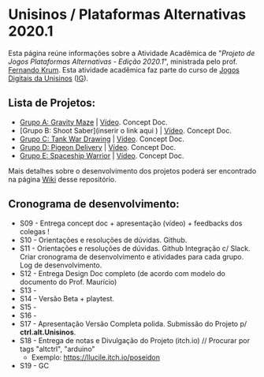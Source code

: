 # Unisinos / Plataformas Alternativas 2020.1

Esta página reúne informações sobre a Atividade Acadêmica de "_Projeto de Jogos Plataformas Alternativas - Edição 2020.1_", ministrada pelo prof. [Fernando Krum](http://www.ferkrum.com). 
Esta atividade acadêmica faz parte do curso de [Jogos Digitais da Unisinos](https://www.unisinos.br/vestibular/curso/jogos-digitais/porto-alegre) ([IG](https://www.instagram.com/jogosdigitaisunisinos/)). 


## Lista de Projetos:
* [Grupo A: Gravity Maze](https://github.com/ferkrum/platAlt2020.1/wiki/Grupo-A%3A-Gravity-Maze) | [Vídeo](https://youtu.be/x1nT7drDKWo). Concept Doc.
* [Grupo B: Shoot Saber](inserir o link aqui ) | [Vídeo](https://youtu.be/c_K2CHH04UM). Concept Doc.
* [Grupo C: Tank War Drawing]() | [Vídeo](https://www.loom.com/share/ff7b07273a1c401d913f46a72db2992f). Concept Doc.
* [Grupo D: Pigeon Delivery]() | [Vídeo](https://www.loom.com/share/a507cdfe5b8c4ab9aeee9485669b45da). Concept Doc.
* [Grupo E: Spaceship Warrior]() | [Vídeo](https://youtu.be/HUWjxQZdo7o). Concept Doc.

Mais detalhes sobre o desenvolvimento dos projetos poderá ser encontrado na página [Wiki](https://github.com/ferkrum/plat.alt.2020.1/wiki) desse repositório.


## Cronograma de desenvolvimento:
* S09 - Entrega concept doc + apresentação (vídeo) + feedbacks dos colegas !
* S10 - Orientações e resoluções de dúvidas. Github.
* S11 - Orientações e resoluções de dúvidas. Github Integração c/ Slack. Criar cronograma de desenvolvimento e atividades para cada grupo. Log de desenvolvimento.
* S12 - Entrega Design Doc completo (de acordo com modelo do documento do Prof. Maurício)
* S13 - 
* S14 - Versão Beta + playtest.
* S15 - 
* S16 - 
* S17 - Apresentação Versão Completa polida. Submissão do Projeto p/ **ctrl.alt.Unisinos**.
* S18 - Entrega de notas e Divulgação do Projeto (itch.io) // Procurar por tags "altctrl", "arduino"
  * Exemplo: https://llucile.itch.io/poseidon
* S19 - GC
